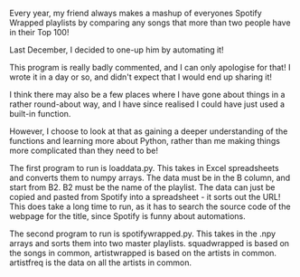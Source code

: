 Every year, my friend always makes a mashup of everyones Spotify Wrapped playlists by comparing any songs that more than two people have in their Top 100!

Last December, I decided to one-up him by automating it!


This program is really badly commented, and I can only apologise for that! I wrote it in a day or so, and didn't expect that I would end up sharing it!

I think there may also be a few places where I have gone about things in a rather round-about way, and I have since realised I could have just used a built-in function.

However, I choose to look at that as gaining a deeper understanding of the functions and learning more about Python, rather than me making things more complicated than they need to be!


The first program to run is loaddata.py. This takes in Excel spreadsheets and converts them to numpy arrays.
The data must be in the B column, and start from B2. B2 must be the name of the playlist.
The data can just be copied and pasted from Spotify into a spreadsheet - it sorts out the URL!
This does take a long time to run, as it has to search the source code of the webpage for the title, since Spotify is funny about automations.

The second program to run is spotifywrapped.py. This takes in the .npy arrays and sorts them into two master playlists.
squadwrapped is based on the songs in common, artistwrapped is based on the artists in common.
artistfreq is the data on all the artists in common.
